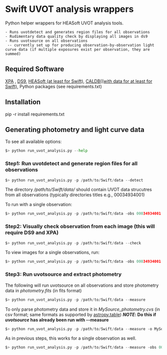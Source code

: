 # Swift UVOT analysis wrappers

Python helper wrappers for HEASoft UVOT analysis tools.

```
- Runs uvotdetect and generates region files for all observations
- Rudimentary data quality check by displaying all images in ds9
- Runs uvotsource on all observations
 -- currently set up for producing observation-by-observation light curve data (if multiple exposures exist per observation, they are summed)
```
## Required Software

[XPA](http://ds9.si.edu/site/XPA.html) , [DS9](http://ds9.si.edu/site/Download.html), [HEASoft (at least for Swift)](https://heasarc.gsfc.nasa.gov/lheasoft/download.html), [CALDB](https://heasarc.gsfc.nasa.gov/docs/heasarc/caldb/caldb_install.html)[((with data for at least for Swift)](https://heasarc.gsfc.nasa.gov/docs/heasarc/caldb/swift/), Python packages (see requirements.txt)

## Installation

pip -r install requirements.txt

## Generating photometry and light curve data

To see all available options:
```python
$> python run_uvot_analysis.py --help
```

### Step1: Run uvotdetect and generate region files for all observations

```python
$> python run_uvot_analysis.py -p /path/to/Swift/data --detect
```
The directory */path/to/Swift/data/* should contain UVOT data strucutres from all observations (typically directories titles e.g., 00034934001)

To run with a single observation:

```python
$> python run_uvot_analysis.py -p /path/to/Swift/data -obs 00034934001 --detect
```

### Step2: Visually check observation from each image (this will require DS9 and XPA)
```python
$> python run_uvot_analysis.py -p /path/to/Swift/data --check
```
To view images for a single observations, run:
```python
$> python run_uvot_analysis.py -p /path/to/Swift/data -obs 00034934001 --check
```

### Step3: Run uvotsource and extract photometry
The following will run uvotsource on all observations and store photometry data in *photometry.fits* (in fits format)
```python
$> python run_uvot_analysis.py -p /path/to/Swift/data --measure
```

To only parse photometry data and store it in *MySource_photometry.cvs* (in csv format; same formats as supported by [astropy.table](http://docs.astropy.org/en/stable/table/io.html))
***NOTE*: Do this if *uvotsource* has already been run with --measure**
```python
$> python run_uvot_analysis.py -p /path/to/Swift/data --measure -o MySource_phometry.csv --print_only
```

As in previous steps, this works for a single observation as well.
```python
$> python run_uvot_analysis.py -p /path/to/Swift/data --measure -obs 00034934001 -o MySource_photometry.fits
```
